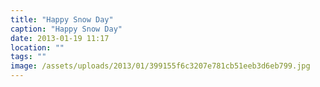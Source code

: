 ```yaml
---
title: "Happy Snow Day"
caption: "Happy Snow Day"
date: 2013-01-19 11:17
location: ""
tags: ""
image: /assets/uploads/2013/01/399155f6c3207e781cb51eeb3d6eb799.jpg
---
```


